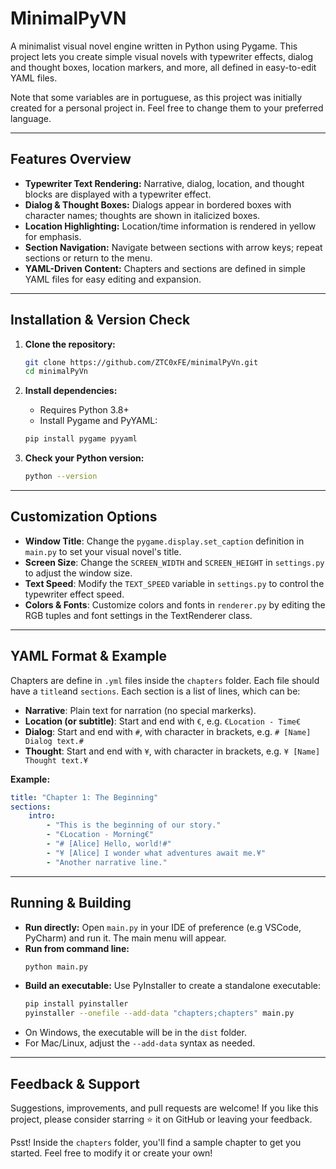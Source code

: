 # MinimalPyVN

A minimalist visual novel engine written in Python using Pygame. This project lets you create simple visual novels with typewriter effects, dialog and thought boxes, location markers, and more, all defined in easy-to-edit YAML files.

Note that some variables are in portuguese, as this project was initially created for a personal project in. Feel free to change them to your preferred language.

---

## Features Overview

- **Typewriter Text Rendering:** Narrative, dialog, location, and thought blocks are displayed with a typewriter effect.
- **Dialog & Thought Boxes:** Dialogs appear in bordered boxes with character names; thoughts are shown in italicized boxes.
- **Location Highlighting:** Location/time information is rendered in yellow for emphasis.
- **Section Navigation:** Navigate between sections with arrow keys; repeat sections or return to the menu.
- **YAML-Driven Content:** Chapters and sections are defined in simple YAML files for easy editing and expansion.

---

## Installation & Version Check

1. **Clone the repository:**
   
   ```sh
   git clone https://github.com/ZTC0xFE/minimalPyVn.git
   cd minimalPyVn
   ```

2. **Install dependencies:**
   
    - Requires Python 3.8+
    - Install Pygame and PyYAML:
   
   ```sh
   pip install pygame pyyaml
   ```

3. **Check your Python version:**
   
   ```sh
   python --version
   ```

---

## Customization Options
- **Window Title**:
Change the `pygame.display.set_caption` definition in `main.py` to set your visual novel's title.
- **Screen Size**:
Change the `SCREEN_WIDTH` and `SCREEN_HEIGHT` in `settings.py` to adjust the window size.
- **Text Speed**:
Modify the `TEXT_SPEED` variable in `settings.py` to control the typewriter effect speed.
- **Colors & Fonts**:
Customize colors and fonts in `renderer.py` by editing the RGB tuples and font settings in the TextRenderer class.

--- 

## YAML Format & Example

Chapters are define in `.yml` files inside the `chapters` folder. Each file should have a `title`and `sections`. Each section is a list of lines, which can be:

- **Narrative**:
Plain text for narration (no special markerks).
- **Location (or subtitle)**:
Start and end with `€`, e.g. `€Location - Time€`
- **Dialog**:
Start and end with `#`, with character in brackets, e.g. `# [Name] Dialog text.#`
- **Thought**:
Start and end with `¥`, with character in brackets, e.g. `¥ [Name] Thought text.¥`

**Example:**

```yaml
title: "Chapter 1: The Beginning"
sections:
    intro:
        - "This is the beginning of our story."
        - "€Location - Morning€"
        - "# [Alice] Hello, world!#"
        - "¥ [Alice] I wonder what adventures await me.¥"
        - "Another narrative line."
```
---

## Running & Building

- **Run directly:**
Open `main.py` in your IDE of preference (e.g VSCode, PyCharm) and run it. The main menu will appear.
- **Run from command line:**
  ```sh
  python main.py
  ```
- **Build an executable:** 
Use PyInstaller to create a standalone executable:
    ```sh
    pip install pyinstaller
    pyinstaller --onefile --add-data "chapters;chapters" main.py
    ```
- On Windows, the executable will be in the `dist` folder.
- For Mac/Linux, adjust the `--add-data` syntax as needed.

---

## Feedback & Support

Suggestions, improvements, and pull requests are welcome!
If you like this project, please consider starring ⭐ it on GitHub or leaving your feedback.

Psst! Inside the `chapters` folder, you'll find a sample chapter to get you started. Feel free to modify it or create your own!




